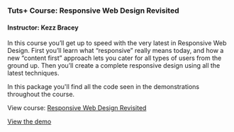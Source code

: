 ### Tuts+ Course: Responsive Web Design Revisited
#### Instructor: Kezz Bracey

In this course you’ll get up to speed with the very latest in Responsive Web Design. First you’ll learn what “responsive” really means today, and how a new “content first” approach lets you cater for all types of users from the ground up. Then you’ll create a complete responsive design using all the latest techniques.

In this package you'll find all the code seen in the demonstrations throughout the course.

View course: [Responsive Web Design Revisited](https://webdesign.tutsplus.com/courses/responsive-web-design-revisited)

[View the demo](http://tutsplus.github.io/responsive-web-design-revisited/6.%20Optimization%20Stage/6.2%20Autoprefix%20Combine%20Minify/index.html)
